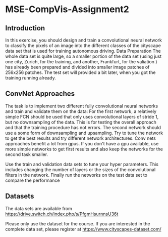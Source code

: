 # MSE-CompVis-Assignment2

## Introduction
In this exercise, you should design and train a convolutional neural network to classify the pixels of an image into the different classes of the cityscape data set that is used for training autonomous driving.
Data Preparation
The whole data set is quite large, so a smaller portion of the data set (using just one city, Zurich, for the training, and another, Frankfurt, for the valiation ) has already been prepared and divided into smaller image patches of 256x256 patches. The test set will provided a bit later, when you got the training running already. 

## ConvNet Approaches
The task is to implement two different fully convolutional neural networks and train and validate them on the data:
For the first network, a relatively simple FCN should be used that only uses convolutional layers of stride 1, but no downsampling of the data. This is for testing the overall approach and that the training procedure has not errors. 
The second network should use a some form of downsampling and upsampling. Try to tune the network to get the best results and try different network architectures.
Conv nets approaches benefit a lot from gpus. If you don't have a gpu available, use more simple networks to get first results and also keep the networks for the second task smaller.

Use the train and validation data sets to tune your hyper parameters. This includes changing the number of layers or the sizes of the convolutional filters in the network.
Finally run the networks on the test data set to compare the performance

## Datasets
The data sets are available from https://drive.switch.ch/index.php/s/PfgmHsurnnsU36t

Please only use the dataset for the course. If you are interested in the complete data set, please register at https://www.cityscapes-dataset.com/
